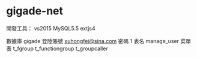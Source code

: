 # gigade-net
開發工具： vs2015  MySQL5.5   extjs4  

數據庫 gigade
   登陸賬號 xuhongfei@sina.com  密碼 1  表名 manage_user
   菜單表   t_fgroup t_functiongroup  t_groupcaller
